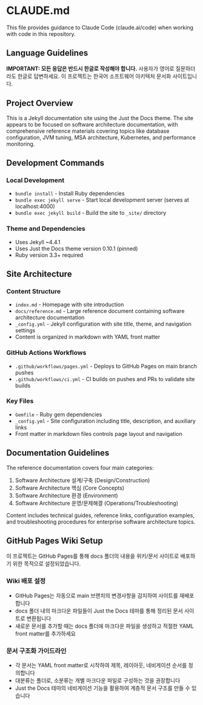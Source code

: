 # CLAUDE.md

This file provides guidance to Claude Code (claude.ai/code) when working with code in this repository.

## Language Guidelines

**IMPORTANT: 모든 응답은 반드시 한글로 작성해야 합니다.** 사용자가 영어로 질문하더라도 한글로 답변하세요. 이 프로젝트는 한국어 소프트웨어 아키텍처 문서화 사이트입니다.

## Project Overview

This is a Jekyll documentation site using the Just the Docs theme. The site appears to be focused on software architecture documentation, with comprehensive reference materials covering topics like database configuration, JVM tuning, MSA architecture, Kubernetes, and performance monitoring.

## Development Commands

### Local Development
- `bundle install` - Install Ruby dependencies
- `bundle exec jekyll serve` - Start local development server (serves at localhost:4000)
- `bundle exec jekyll build` - Build the site to `_site/` directory

### Theme and Dependencies
- Uses Jekyll ~4.4.1
- Uses Just the Docs theme version 0.10.1 (pinned)
- Ruby version 3.3+ required

## Site Architecture

### Content Structure
- `index.md` - Homepage with site introduction
- `docs/reference.md` - Large reference document containing software architecture documentation
- `_config.yml` - Jekyll configuration with site title, theme, and navigation settings
- Content is organized in markdown with YAML front matter

### GitHub Actions Workflows
- `.github/workflows/pages.yml` - Deploys to GitHub Pages on main branch pushes
- `.github/workflows/ci.yml` - CI builds on pushes and PRs to validate site builds

### Key Files
- `Gemfile` - Ruby gem dependencies
- `_config.yml` - Site configuration including title, description, and auxiliary links
- Front matter in markdown files controls page layout and navigation

## Documentation Guidelines

The reference documentation covers four main categories:
1. Software Architecture 설계/구축 (Design/Construction)
2. Software Architecture 핵심 (Core Concepts)  
3. Software Architecture 환경 (Environment)
4. Software Architecture 운영/문제해결 (Operations/Troubleshooting)

Content includes technical guides, reference links, configuration examples, and troubleshooting procedures for enterprise software architecture topics.

## GitHub Pages Wiki Setup

이 프로젝트는 GitHub Pages를 통해 docs 폴더의 내용을 위키/문서 사이트로 배포하기 위한 목적으로 설정되었습니다.

### Wiki 배포 설정
- GitHub Pages는 자동으로 main 브랜치의 변경사항을 감지하여 사이트를 재배포합니다
- docs 폴더 내의 마크다운 파일들이 Just the Docs 테마를 통해 정리된 문서 사이트로 변환됩니다
- 새로운 문서를 추가할 때는 docs 폴더에 마크다운 파일을 생성하고 적절한 YAML front matter를 추가하세요

### 문서 구조화 가이드라인
- 각 문서는 YAML front matter로 시작하여 제목, 레이아웃, 네비게이션 순서를 정의합니다
- 대분류는 폴더로, 소분류는 개별 마크다운 파일로 구성하는 것을 권장합니다
- Just the Docs 테마의 네비게이션 기능을 활용하여 계층적 문서 구조를 만들 수 있습니다